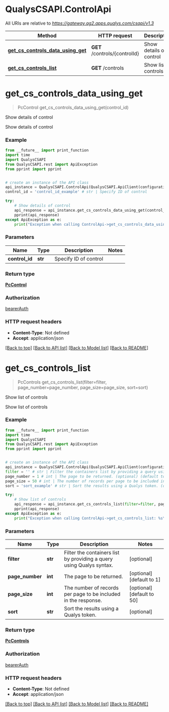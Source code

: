 # QualysCSAPI.ControlApi

All URIs are relative to *https://gateway.qg2.apps.qualys.com/csapi/v1.3*

Method | HTTP request | Description
------------- | ------------- | -------------
[**get_cs_controls_data_using_get**](ControlApi.md#get_cs_controls_data_using_get) | **GET** /controls/{controlId} | Show details of control
[**get_cs_controls_list**](ControlApi.md#get_cs_controls_list) | **GET** /controls | Show list of controls

# **get_cs_controls_data_using_get**
> PcControl get_cs_controls_data_using_get(control_id)

Show details of control

Show details of control

### Example
```python
from __future__ import print_function
import time
import QualysCSAPI
from QualysCSAPI.rest import ApiException
from pprint import pprint


# create an instance of the API class
api_instance = QualysCSAPI.ControlApi(QualysCSAPI.ApiClient(configuration))
control_id = 'control_id_example' # str | Specify ID of control

try:
    # Show details of control
    api_response = api_instance.get_cs_controls_data_using_get(control_id)
    pprint(api_response)
except ApiException as e:
    print("Exception when calling ControlApi->get_cs_controls_data_using_get: %s\n" % e)
```

### Parameters

Name | Type | Description  | Notes
------------- | ------------- | ------------- | -------------
 **control_id** | **str**| Specify ID of control | 

### Return type

[**PcControl**](PcControl.md)

### Authorization

[bearerAuth](../README.md#bearerAuth)

### HTTP request headers

 - **Content-Type**: Not defined
 - **Accept**: application/json

[[Back to top]](#) [[Back to API list]](../README.md#documentation-for-api-endpoints) [[Back to Model list]](../README.md#documentation-for-models) [[Back to README]](../README.md)

# **get_cs_controls_list**
> PcControls get_cs_controls_list(filter=filter, page_number=page_number, page_size=page_size, sort=sort)

Show list of controls

Show list of controls

### Example
```python
from __future__ import print_function
import time
import QualysCSAPI
from QualysCSAPI.rest import ApiException
from pprint import pprint


# create an instance of the API class
api_instance = QualysCSAPI.ControlApi(QualysCSAPI.ApiClient(configuration))
filter = '' # str | Filter the containers list by providing a query using Qualys syntax. (optional)
page_number = 1 # int | The page to be returned. (optional) (default to 1)
page_size = 50 # int | The number of records per page to be included in the response. (optional) (default to 50)
sort = 'sort_example' # str | Sort the results using a Qualys token. (optional)

try:
    # Show list of controls
    api_response = api_instance.get_cs_controls_list(filter=filter, page_number=page_number, page_size=page_size, sort=sort)
    pprint(api_response)
except ApiException as e:
    print("Exception when calling ControlApi->get_cs_controls_list: %s\n" % e)
```

### Parameters

Name | Type | Description  | Notes
------------- | ------------- | ------------- | -------------
 **filter** | **str**| Filter the containers list by providing a query using Qualys syntax. | [optional] 
 **page_number** | **int**| The page to be returned. | [optional] [default to 1]
 **page_size** | **int**| The number of records per page to be included in the response. | [optional] [default to 50]
 **sort** | **str**| Sort the results using a Qualys token. | [optional] 

### Return type

[**PcControls**](PcControls.md)

### Authorization

[bearerAuth](../README.md#bearerAuth)

### HTTP request headers

 - **Content-Type**: Not defined
 - **Accept**: application/json

[[Back to top]](#) [[Back to API list]](../README.md#documentation-for-api-endpoints) [[Back to Model list]](../README.md#documentation-for-models) [[Back to README]](../README.md)

